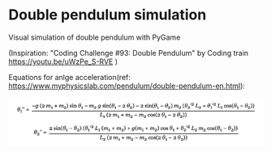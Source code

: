 # Double pendulum simulation

Visual simulation of double pendulum with PyGame

(Inspiration: "Coding Challenge #93: Double Pendulum" by Coding train https://youtu.be/uWzPe_S-RVE )

Equations for anlge acceleration(ref: https://www.myphysicslab.com/pendulum/double-pendulum-en.html):

![1657341387914](image/README/1657341387914.png)
